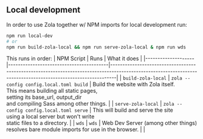 ## Local development
In order to use Zola together w/ NPM imports for local development run:
```bash
npm run local-dev
# or 
npm run build-zola-local && npm run serve-zola-local & npm run wds
```
This runs in order:
| NPM Script         | Runs                                    | What it does                                                                                                                                                 |
|--------------------|-----------------------------------------|--------------------------------------------------------------------------------------------------------------------------------------------------------------|
| `build-zola-local` | `zola --config config.local.toml build` | Build the website with Zola itself.<br>This means building all static pages, <br>setting its base_url, output_dir <br>and compiling Sass among other things. |
| `serve-zola-local` | `zola --config config.local.toml serve` | This will build and serve the site <br>using a local server but won't write <br>static files to a directory.                                                 |
| `wds`              | `wds`                                   | Web Dev Server (among other things) <br> resolves bare module imports for use in the browser.                                                                                     |                                                                                                                                               |